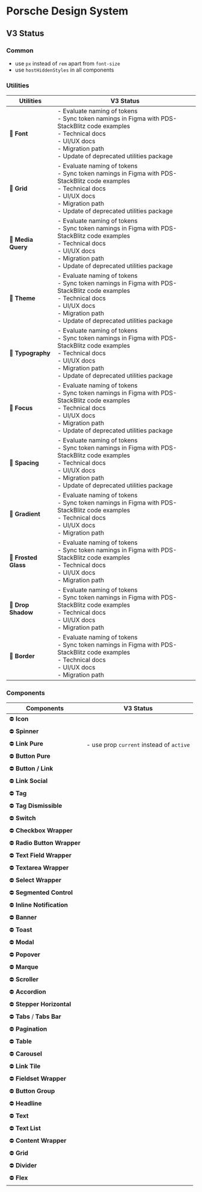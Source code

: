 # Porsche Design System

## V3 Status

### Common

- use `px` instead of `rem` apart from `font-size`
- use `hostHiddenStyles` in all components

### Utilities

| Utilities            | V3 Status                                                                                                                                                                                           |
| -------------------- | --------------------------------------------------------------------------------------------------------------------------------------------------------------------------------------------------- |
| 🚧 **Font**          | - Evaluate naming of tokens<br>- Sync token namings in Figma with PDS- StackBlitz code examples<br>- Technical docs<br>- UI/UX docs<br>- Migration path<br>- Update of deprecated utilities package |
| 🚧 **Grid**          | - Evaluate naming of tokens<br>- Sync token namings in Figma with PDS- StackBlitz code examples<br>- Technical docs<br>- UI/UX docs<br>- Migration path<br>- Update of deprecated utilities package |
| 🚧 **Media Query**   | - Evaluate naming of tokens<br>- Sync token namings in Figma with PDS- StackBlitz code examples<br>- Technical docs<br>- UI/UX docs<br>- Migration path<br>- Update of deprecated utilities package |
| 🚧 **Theme**         | - Evaluate naming of tokens<br>- Sync token namings in Figma with PDS- StackBlitz code examples<br>- Technical docs<br>- UI/UX docs<br>- Migration path<br>- Update of deprecated utilities package |
| 🚧 **Typography**    | - Evaluate naming of tokens<br>- Sync token namings in Figma with PDS- StackBlitz code examples<br>- Technical docs<br>- UI/UX docs<br>- Migration path<br>- Update of deprecated utilities package |
| 🚧 **Focus**         | - Evaluate naming of tokens<br>- Sync token namings in Figma with PDS- StackBlitz code examples<br>- Technical docs<br>- UI/UX docs<br>- Migration path<br>- Update of deprecated utilities package |
| 🚧 **Spacing**       | - Evaluate naming of tokens<br>- Sync token namings in Figma with PDS- StackBlitz code examples<br>- Technical docs<br>- UI/UX docs<br>- Migration path<br>- Update of deprecated utilities package |
| 🚧 **Gradient**      | - Evaluate naming of tokens<br>- Sync token namings in Figma with PDS- StackBlitz code examples<br>- Technical docs<br>- UI/UX docs<br>- Migration path                                             |
| 🚧 **Frosted Glass** | - Evaluate naming of tokens<br>- Sync token namings in Figma with PDS- StackBlitz code examples<br>- Technical docs<br>- UI/UX docs<br>- Migration path                                             |
| 🚧 **Drop Shadow**   | - Evaluate naming of tokens<br>- Sync token namings in Figma with PDS- StackBlitz code examples<br>- Technical docs<br>- UI/UX docs<br>- Migration path                                             |
| 🚧 **Border**        | - Evaluate naming of tokens<br>- Sync token namings in Figma with PDS- StackBlitz code examples<br>- Technical docs<br>- UI/UX docs<br>- Migration path                                             |

### Components

| Components                  | V3 Status                                |
| --------------------------- | ---------------------------------------- |
| ⛔ **Icon**                 |                                          |
| ⛔ **Spinner**              |                                          |
| ⛔ **Link Pure**            | - use prop `current` instead of `active` |
| ⛔ **Button Pure**          |                                          |
| ⛔ **Button / Link**        |                                          |
| ⛔ **Link Social**          |                                          |
| ⛔ **Tag**                  |                                          |
| ⛔ **Tag Dismissible**      |                                          |
| ⛔ **Switch**               |                                          |
| ⛔ **Checkbox Wrapper**     |                                          |
| ⛔ **Radio Button Wrapper** |                                          |
| ⛔ **Text Field Wrapper**   |                                          |
| ⛔ **Textarea Wrapper**     |                                          |
| ⛔ **Select Wrapper**       |                                          |
| ⛔ **Segmented Control**    |                                          |
| ⛔ **Inline Notification**  |                                          |
| ⛔ **Banner**               |                                          |
| ⛔ **Toast**                |                                          |
| ⛔ **Modal**                |                                          |
| ⛔ **Popover**              |                                          |
| ⛔ **Marque**               |                                          |
| ⛔ **Scroller**             |                                          |
| ⛔ **Accordion**            |                                          |
| ⛔ **Stepper Horizontal**   |                                          |
| ⛔ **Tabs** / **Tabs Bar**  |                                          |
| ⛔ **Pagination**           |                                          |
| ⛔ **Table**                |                                          |
| ⛔ **Carousel**             |                                          |
| ⛔ **Link Tile**            |                                          |
| ⛔ **Fieldset Wrapper**     |                                          |
| ⛔ **Button Group**         |                                          |
| ⛔ **Headline**             |                                          |
| ⛔ **Text**                 |                                          |
| ⛔ **Text List**            |                                          |
| ⛔ **Content Wrapper**      |                                          |
| ⛔ **Grid**                 |                                          |
| ⛔ **Divider**              |                                          |
| ⛔ **Flex**                 |                                          |
